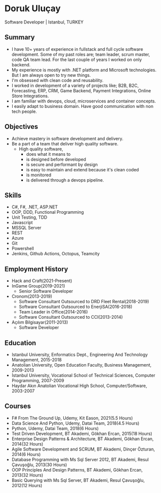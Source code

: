 # Doruk Uluçay
Software Developer | Istanbul, TURKEY


## Summary
* I have 10+ years of experience in fullstack and full cycle software development. Some of my past roles are; team leader, scrum master, code QA team lead. For the last couple of years I worked on only backend.
* My experience is mostly with .NET platform and Microsoft technologies. But I am always open to try new things. 
* I'm obsessed with clean code and reusability.
* I worked in development of a variety of projects like; B2B, B2C, Forecasting, ERP, CRM, Game Backend, Payment Integrations, Online Store Integrations.
* I am familiar with devops, cloud, microservices and container concepts.
* I easily adapt to business domain. Have good communication with non tech people.


## Objectives
* Achieve mastery in software development and delivery.
* Be a part of a team that deliver high quality software.
    * High quality software,
        * does what it means to
        * is designed before developed
        * is secure and performant by design
        * is easy to maintain and extend because it's clean coded
        * is monitored
        * is delivered through a devops pipeline.


## Skills
* C#, F#, .NET, ASP.NET
* OOP, DDD, Functional Programming
* Unit Testing, TDD
* Javascript
* MSSQL Server
* REST
* Azure
* Git
* Powershell
* Jenkins, Github Actions, Octopus, Teamcity


## Employment History
* Hack and Craft(2021-Present)
* InGame Group(2019-2021)
    * Senior Software Developer
* Cronom(2013-2019)
    * Software Consultant Outsourced to DRD Fleet Rental(2018-2019)
    * Software Consultant Outsourced to EnerjiSA(2016-2018)
    * Team Leader in Office(2014-2016)
    * Software Consultant Outsourced to CCI(2013-2014)
* Açılım Bilgisayar(2011-2013)
    * Software Developer


## Education
* Istanbul University, Enformatics Dept., Engineering And Technology Management, 2015-2018
* Anatolian University, Open Education Faculty, Business Management, 2009-2013
* İstanbul University, Vocational School of Technical Sciences, Computer Programming, 2007-2009
* Haydar Akın Anatolian Vocational High School, Computer/Software, 2003-2007


## Courses
* F# From The Ground Up, Udemy, Kit Eason, 2021(5.5 Hours)
* Data Science And Python, Udemy, Datai Team, 2018(4.5 Hours)
* Python, Udemy, Datai Team, 2018(6 Hours)
* Test Driven Development, BT Akademi, Gökhan Ercan, 2015(18 Hours)
* Enterprise Design Patterns & Architecture, BT Akademi, Gökhan Ercan, 2014(32 Hours)
* Agile Software Development and SCRUM, BT Akademi, Dinçer Özturan, 2014(6 Hours)
* Database Programming with Ms Sql Server 2012, BT Akademi, Resul Çavuşoğlu, 2013(30 Hours)
* OOP Principles And Design Patterns, BT Akademi, Gökhan Ercan, 2013(32 Hours)
* Basic Querying with Ms Sql Server, BT Akademi, Resul Çavuşoğlu, 2012(12 Hours)
